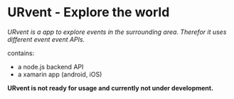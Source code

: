 # URvent - Explore the world #

*URvent is a app to explore events in the surrounding area. Therefor it uses different event event APIs.*


contains:
- a node.js backend API
- a xamarin app (android, iOS)

**URvent is not ready for usage and currently not under development.**